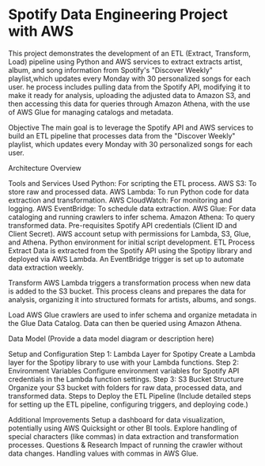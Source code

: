 # Spotify Data Engineering Project with AWS

This project demonstrates the development of an ETL (Extract, Transform, Load) pipeline using Python and AWS services to extract  extracts artist, album, and song information from Spotify's "Discover Weekly" playlist,which updates every Monday with 30 personalized songs for each user. he process includes pulling data from the Spotify API, modifying it to make it ready for analysis, uploading the adjusted data to Amazon S3, and then accessing this data for queries through Amazon Athena, with the use of AWS Glue for managing catalogs and metadata.

Objective
The main goal is to leverage the Spotify API and AWS services to build an ETL pipeline that processes data from the "Discover Weekly" playlist, which updates every Monday with 30 personalized songs for each user.

Architecture Overview

Tools and Services Used
Python: For scripting the ETL process.
AWS S3: To store raw and processed data.
AWS Lambda: To run Python code for data extraction and transformation.
AWS CloudWatch: For monitoring and logging.
AWS EventBridge: To schedule data extraction.
AWS Glue: For data cataloging and running crawlers to infer schema.
Amazon Athena: To query transformed data.
Pre-requisites
Spotify API credentials (Client ID and Client Secret).
AWS account setup with permissions for Lambda, S3, Glue, and Athena.
Python environment for initial script development.
ETL Process
Extract
Data is extracted from the Spotify API using the Spotipy library and deployed via AWS Lambda. An EventBridge trigger is set up to automate data extraction weekly.

Transform
AWS Lambda triggers a transformation process when new data is added to the S3 bucket. This process cleans and prepares the data for analysis, organizing it into structured formats for artists, albums, and songs.

Load
AWS Glue crawlers are used to infer schema and organize metadata in the Glue Data Catalog. Data can then be queried using Amazon Athena.

Data Model
(Provide a data model diagram or description here)

Setup and Configuration
Step 1: Lambda Layer for Spotipy
Create a Lambda layer for the Spotipy library to use with your Lambda functions.
Step 2: Environment Variables
Configure environment variables for Spotify API credentials in the Lambda function settings.
Step 3: S3 Bucket Structure
Organize your S3 bucket with folders for raw data, processed data, and transformed data.
Steps to Deploy the ETL Pipeline
(Include detailed steps for setting up the ETL pipeline, configuring triggers, and deploying code.)

Additional Improvements
Setup a dashboard for data visualization, potentially using AWS Quicksight or other BI tools.
Explore handling of special characters (like commas) in data extraction and transformation processes.
Questions & Research
Impact of running the crawler without data changes.
Handling values with commas in AWS Glue.

